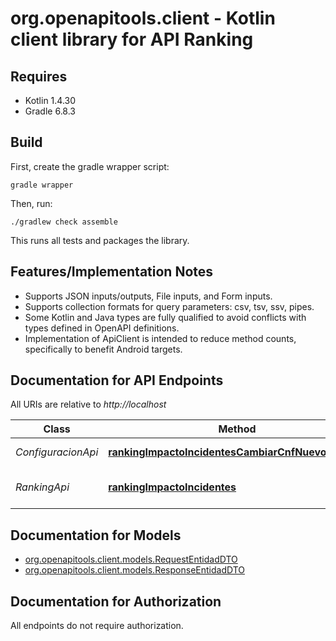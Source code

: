 # org.openapitools.client - Kotlin client library for API Ranking

## Requires

* Kotlin 1.4.30
* Gradle 6.8.3

## Build

First, create the gradle wrapper script:

```
gradle wrapper
```

Then, run:

```
./gradlew check assemble
```

This runs all tests and packages the library.

## Features/Implementation Notes

* Supports JSON inputs/outputs, File inputs, and Form inputs.
* Supports collection formats for query parameters: csv, tsv, ssv, pipes.
* Some Kotlin and Java types are fully qualified to avoid conflicts with types defined in OpenAPI definitions.
* Implementation of ApiClient is intended to reduce method counts, specifically to benefit Android targets.

<a name="documentation-for-api-endpoints"></a>
## Documentation for API Endpoints

All URIs are relative to *http://localhost*

Class | Method | HTTP request | Description
------------ | ------------- | ------------- | -------------
*ConfiguracionApi* | [**rankingImpactoIncidentesCambiarCnfNuevoCnfPost**](docs/ConfiguracionApi.md#rankingimpactoincidentescambiarcnfnuevocnfpost) | **POST** /RankingImpactoIncidentes/CambiarCnf/{nuevoCnf} | 
*RankingApi* | [**rankingImpactoIncidentes**](docs/RankingApi.md#rankingimpactoincidentes) | **POST** /RankingImpactoIncidentes/GenerarRanking | Obtener el ranking de entidades


<a name="documentation-for-models"></a>
## Documentation for Models

 - [org.openapitools.client.models.RequestEntidadDTO](docs/RequestEntidadDTO.md)
 - [org.openapitools.client.models.ResponseEntidadDTO](docs/ResponseEntidadDTO.md)


<a name="documentation-for-authorization"></a>
## Documentation for Authorization

All endpoints do not require authorization.
